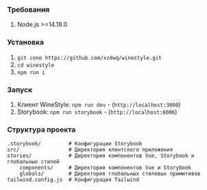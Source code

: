### Требования
1. Node.js >=14.18.0  

### Установка
1. `git cone https://github.com/xzdwq/winestyle.git`  
2. `cd winestyle`  
3. `npm run i`  

### Запуск
1. Клиент WineStyle: `npm run dev` - (`http://localhost:3000`)  
2. Storybook: `npm run storybook` - (`http://localhost:6006`)  

### Структура проекта
```bush
.storybook/         # Конфигурации Storybook
src/                # Директория клинтского приложения
stories/            # Директория компонентов Vue, Storybook и глобальных стилей
    components/     # Директория компонентов Vue и Storybook
    globals/        # Директория глобальных стилевых примитивов
tailwind.config.js  # Конфигурация Tailwind
```